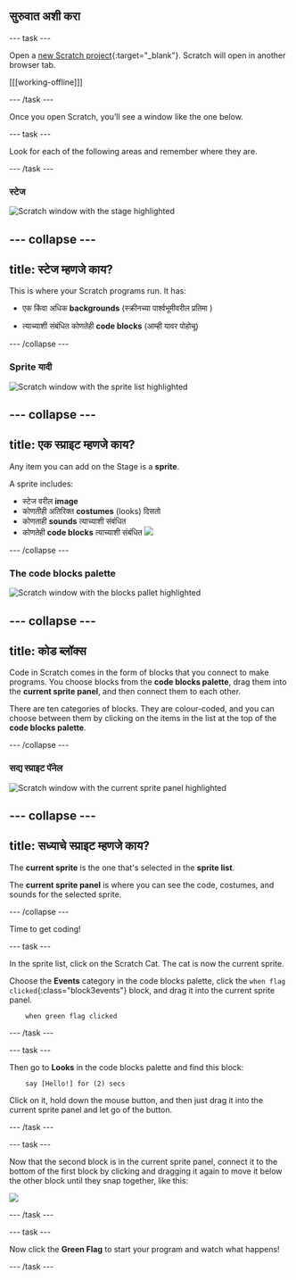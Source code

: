 ## सुरुवात अशी करा

\--- task \---

Open a [new Scratch project](https://rpf.io/scratch-new){:target="_blank"}. Scratch will open in another browser tab.

[[[working-offline]]]

\--- /task \---

Once you open Scratch, you’ll see a window like the one below.

\--- task \---

Look for each of the following areas and remember where they are.

\--- /task \---

### स्टेज

![Scratch window with the stage highlighted](images/hlStage.png)

## \--- collapse \---

## title: स्टेज म्हणजे काय?

This is where your Scratch programs run. It has:

* एक किंवा अधिक **backgrounds** \(स्क्रीनच्या पार्श्वभूमीवरील प्रतिमा \)

* त्याच्याशी संबंधित कोणतेही **code blocks** \(आम्ही यावर पोहोचू\)

\--- /collapse \---

### Sprite यादी

![Scratch window with the sprite list highlighted](images/hlSpriteList.png)

## \--- collapse \---

## title: एक स्प्राइट म्हणजे काय?

Any item you can add on the Stage is a **sprite**.

A sprite includes:

* स्टेज वरील **image**
* कोणतीही अतिरिक्त **costumes** \(looks\) दिसतो
* कोणताही **sounds** त्याच्याशी संबंधित
* कोणतेही **code blocks** त्याच्याशी संबंधित ![](images/setup2.png)

\--- /collapse \---

### The code blocks palette

![Scratch window with the blocks pallet highlighted](images/hlBlocksPalette.png)

## \--- collapse \---

## title: कोड ब्लॉक्स

Code in Scratch comes in the form of blocks that you connect to make programs. You choose blocks from the **code blocks palette**, drag them into the **current sprite panel**, and then connect them to each other.

There are ten categories of blocks. They are colour-coded, and you can choose between them by clicking on the items in the list at the top of the **code blocks palette**.

\--- /collapse \---

### सद्य स्प्राइट पॅनेल

![Scratch window with the current sprite panel highlighted](images/hlCurrentSpritePanel.png)

## \--- collapse \---

## title: सध्याचे स्प्राइट म्हणजे काय?

The **current sprite** is the one that's selected in the **sprite list**.

The **current sprite panel** is where you can see the code, costumes, and sounds for the selected sprite.

\--- /collapse \---

Time to get coding!

\--- task \---

In the sprite list, click on the Scratch Cat. The cat is now the current sprite.

Choose the **Events** category in the code blocks palette, click the `when flag clicked`{:class="block3events"} block, and drag it into the current sprite panel.

```blocks3
    when green flag clicked
```

\--- /task \---

\--- task \---

Then go to **Looks** in the code blocks palette and find this block:

```blocks3
    say [Hello!] for (2) secs
```

Click on it, hold down the mouse button, and then just drag it into the current sprite panel and let go of the button.

\--- /task \---

\--- task \---

Now that the second block is in the current sprite panel, connect it to the bottom of the first block by clicking and dragging it again to move it below the other block until they snap together, like this:

![](images/setup3.png)

\--- /task \---

\--- task \---

Now click the **Green Flag** to start your program and watch what happens!

\--- /task \---